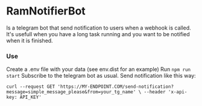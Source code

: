 # RamNotifierBot

Is a telegram bot that send notification to users when a webhook is called.
It's usefull when you have a long task running and you want to be notified when it is finished.

### Use
Create a .env file with your data (see env.dist for an example)
Run `npm run start`
Subscribe to the telegram bot as usual.
Send notification like this way:

`curl --request GET 'https://MY-ENDPOINT.COM/send-notification?message=simple_message_please&from=your_tg_name' \
    --header 'x-api-key: API_KEY'`
